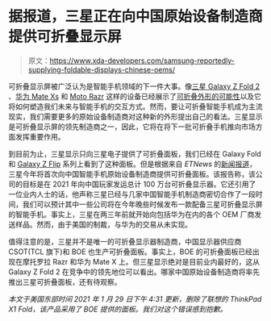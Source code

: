 # 据报道，三星正在向中国原始设备制造商提供可折叠显示屏

> 原文：<https://www.xda-developers.com/samsung-reportedly-supplying-foldable-displays-chinese-oems/>

可折叠显示屏被广泛认为是智能手机领域的下一件大事。像[三星 Galaxy Z Fold 2](https://www.xda-developers.com/samsung-galaxy-z-fold-2/) 、[华为 Mate Xs](https://www.xda-developers.com/huwaei-mate-xs-foldable-hands-on/) 和 [Moto Razr](https://www.xda-developers.com/motorola-razr-5g-specs-features-pricing-availability/) 这样的设备已经展示了[可折叠外形的可能性](https://www.xda-developers.com/samsung-galaxy-z-fold-2-review/)以及它将如何塑造我们未来与智能手机的交互方式。然而，要让可折叠智能手机成为主流现实，我们需要更多的原始设备制造商对这种新的外形提出自己的看法。三星显示是可折叠显示屏的领先制造商之一，因此，它将在将下一批可折叠手机推向市场方面发挥重要作用。

到目前为止，三星显示只向三星电子提供了可折叠面板，我们已经在 Galaxy Fold 和 [Galaxy Z Flip](https://www.xda-developers.com/samsung-galaxy-z-flip-5g-qualcomm-snapdragon-865-plus-launch/) 系列上看到了这种面板。但是根据来自 *ETNews* 的[新闻报道](https://www.etnews.com/20210125000212?m=1)，三星今年将首次向中国智能手机原始设备制造商提供可折叠面板。该报告称，该公司的目标是在 2021 年向中国玩家发运总计 100 万台可折叠显示器。它还引用了一位业内人士的话，他声称三星已经与几家中国智能手机制造商密切合作了一段时间，我们可以预计其中一些公司将在今年晚些时候发布一款配备三星可折叠显示屏的智能手机。事实上，三星在两三年前就开始向包括华为在内的各个 OEM 厂商发送样品。然而，由于美国的制裁，与华为的交易从未实现。

值得注意的是，三星并不是唯一的可折叠显示器制造商，中国显示器供应商 CSOT(TCL 旗下)和 BOE 也生产可折叠面板。事实上，BOE 的可折叠面板已经出现在摩托罗拉 Razr 和华为 Mate X 上。但三星显示绝对是目前业内最好的，这从 Galaxy Z Fold 2 在竞争中的领先地位可以看出。哪家中国原始设备制造商将率先推出三星可折叠面板，还有待观察。

*本文于美国东部时间 2021 年 1 月 29 日下午 4:31 更新，删除了联想的 ThinkPad X1 Fold，该产品采用了 BOE 提供的面板。我们对这个错误感到抱歉。*
